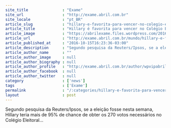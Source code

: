 ```yaml
---
site_title               : "Exame"
site_url                 : "http://exame.abril.com.br"
site_locale              : "pt_BR"
article_slug             : "hillary-e-favorita-para-vencer-no-colegio-eleitoral-nos-eua"
article_title            : "Hillary é favorita para vencer no Colégio Eleitoral nos EUA"
article_image            : "https://abrilexame.files.wordpress.com/2016/10/size_960_16_9_trump-hillary4.jpg?quality=70&strip=all&w=960"
article_url              : "http://exame.abril.com.br/mundo/hillary-e-favorita-para-vencer-no-colegio-eleitoral-nos-eua/"
article_published_at     : "2016-10-15T16:23:36-03:00"
article_description      : "Segundo pesquisa da Reuters/Ipsos, se a eleição fosse nesta semana, Hillary teria mais de 95% de chance de obter os 270 votos necessários no Colégio Eleitoral..."
article_author_name      : ""
article_author_image     : null
article_author_biography : null
article_author_profile   : "http://exame.abril.com.br/author/wpvipabril/"
article_author_facebook  : null
article_author_twitter   : null
category                 : ['news']
tags                     : ['Exame']
permalink                : "/:categories/hillary-e-favorita-para-vencer-no-colegio-eleitoral-nos-eua/"
layout                   : post
---
```


Segundo pesquisa da Reuters/Ipsos, se a eleição fosse nesta semana, Hillary teria mais de 95% de chance de obter os 270 votos necessários no Colégio Eleitoral...

